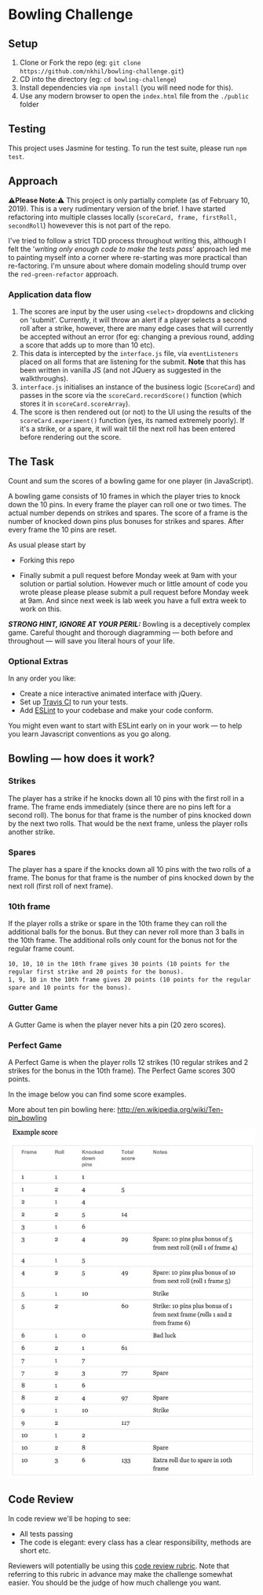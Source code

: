 
Bowling Challenge
=================

## Setup

1. Clone or Fork the repo (eg: `git clone https://github.com/nkhil/bowling-challenge.git`)
2. CD into the directory (eg: `cd bowling-challenge`)
3. Install dependencies via `npm install` (you will need node for this).
4. Use any modern browser to open the `index.html` file from the `./public` folder

## Testing

This project uses Jasmine for testing. To run the test suite, please run `npm test`.

## Approach

⚠️**Please Note**:⚠️ This project is only partially complete (as of February 10, 2019). This is a very rudimentary version of the brief. I have started refactoring into multiple classes locally (`scoreCard, frame, firstRoll, secondRoll`) howevever this is not part of the repo. 

I've tried to follow a strict TDD process throughout writing this, although I felt the '_writing only enough code to make the tests pass_' approach led me to painting myself into a corner where re-starting was more practical than re-factoring. I'm unsure about where domain modeling should trump over the `red-green-refactor` approach. 


### Application data flow

1. The scores are input by the user using `<select>` dropdowns and clicking on 'submit'. Currently, it will throw an alert if a player selects a second roll after a strike, however, there are many edge cases that will currently be accepted without an error (for eg: changing a previous round, adding a score that adds up to more than 10 etc). 
2. This data is intercepted by the `interface.js` file, via `eventListeners` placed on all forms that are listening for the submit. **Note** that this has been written in vanilla JS (and not JQuery as suggested in the walkthroughs). 
3. `interface.js` initialises an instance of the business logic (`ScoreCard`) and passes in the score via the `scoreCard.recordScore()` function (which stores it in `scoreCard.scoreArray`).
4. The score is then rendered out (or not) to the UI using the results of the `scoreCard.experiment()` function (yes, its named extremely poorly). If it's a strike, or a spare, it will wait till the next roll has been entered before rendering out the score. 


## The Task

Count and sum the scores of a bowling game for one player (in JavaScript).

A bowling game consists of 10 frames in which the player tries to knock down the 10 pins. In every frame the player can roll one or two times. The actual number depends on strikes and spares. The score of a frame is the number of knocked down pins plus bonuses for strikes and spares. After every frame the 10 pins are reset.

As usual please start by

* Forking this repo

* Finally submit a pull request before Monday week at 9am with your solution or partial solution.  However much or little amount of code you wrote please please please submit a pull request before Monday week at 9am.  And since next week is lab week you have a full extra week to work on this.

___STRONG HINT, IGNORE AT YOUR PERIL:___ Bowling is a deceptively complex game. Careful thought and thorough diagramming — both before and throughout — will save you literal hours of your life.

### Optional Extras

In any order you like:

* Create a nice interactive animated interface with jQuery.
* Set up [Travis CI](https://travis-ci.org) to run your tests.
* Add [ESLint](http://eslint.org/) to your codebase and make your code conform.

You might even want to start with ESLint early on in your work — to help you
learn Javascript conventions as you go along.

## Bowling — how does it work?

### Strikes

The player has a strike if he knocks down all 10 pins with the first roll in a frame. The frame ends immediately (since there are no pins left for a second roll). The bonus for that frame is the number of pins knocked down by the next two rolls. That would be the next frame, unless the player rolls another strike.

### Spares

The player has a spare if the knocks down all 10 pins with the two rolls of a frame. The bonus for that frame is the number of pins knocked down by the next roll (first roll of next frame).

### 10th frame

If the player rolls a strike or spare in the 10th frame they can roll the additional balls for the bonus. But they can never roll more than 3 balls in the 10th frame. The additional rolls only count for the bonus not for the regular frame count.

    10, 10, 10 in the 10th frame gives 30 points (10 points for the regular first strike and 20 points for the bonus).
    1, 9, 10 in the 10th frame gives 20 points (10 points for the regular spare and 10 points for the bonus).

### Gutter Game

A Gutter Game is when the player never hits a pin (20 zero scores).

### Perfect Game

A Perfect Game is when the player rolls 12 strikes (10 regular strikes and 2 strikes for the bonus in the 10th frame). The Perfect Game scores 300 points.

In the image below you can find some score examples.

More about ten pin bowling here: http://en.wikipedia.org/wiki/Ten-pin_bowling

![Ten Pin Score Example](images/example_ten_pin_scoring.png)

## Code Review

In code review we'll be hoping to see:

* All tests passing
* The code is elegant: every class has a clear responsibility, methods are short etc.

Reviewers will potentially be using this [code review rubric](docs/review.md).  Note that referring to this rubric in advance may make the challenge somewhat easier.  You should be the judge of how much challenge you want.

